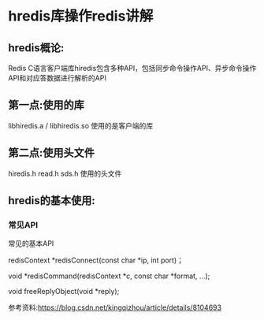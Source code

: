 # hredis库操作redis讲解

## hredis概论:

Redis C语言客户端库hiredis包含多种API，包括同步命令操作API、异步命令操作API和对应答数据进行解析的API



## 第一点:使用的库

libhiredis.a / libhiredis.so        使用的是客户端的库

## 第二点:使用头文件

hiredis.h         read.h      sds.h  使用的头文件

## hredis的基本使用:

### 常见API

常见的基本API

redisContext *redisConnect(const char *ip, int port)；

void *redisCommand(redisContext *c, const char *format, ...);

void freeReplyObject(void *reply);

参考资料:https://blog.csdn.net/kingqizhou/article/details/8104693

